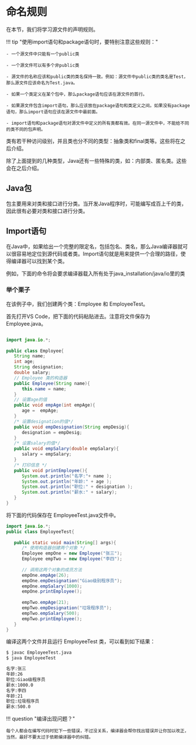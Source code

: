 # 命名规则

在本节，我们将学习源文件的声明规则。

!!! tip "使用import语句和package语句时，要特别注意这些规则："

    - 一个源文件中只能有一个public类

    - 一个源文件可以有多个非public类

    - 源文件的名称应该和public类的类名保持一致。例如：源文件中public类的类名是Test，那么源文件应该命名为Test.java。

    - 如果一个类定义在某个包中，那么package语句应该在源文件的首行。

    - 如果源文件包含import语句，那么应该放在package语句和类定义之间。如果没有package语句，那么import语句应该在源文件中最前面。

    - import语句和package语句对源文件中定义的所有类都有效。在同一源文件中，不能给不同的类不同的包声明。

类有若干种访问级别，并且类也分不同的类型：抽象类和final类等。这些将在之后介绍。

除了上面提到的几种类型，Java还有一些特殊的类，如：内部类、匿名类。这些会在之后介绍。

## Java包

包主要用来对类和接口进行分类。当开发Java程序时，可能编写成百上千的类，因此很有必要对类和接口进行分类。

## Import语句

在Java中，如果给出一个完整的限定名，包括包名、类名，那么Java编译器就可以很容易地定位到源代码或者类。Import语句就是用来提供一个合理的路径，使得编译器可以找到某个类。

例如，下面的命令将会要求编译器载入所有处于java_installation/java/io里的类

### 举个栗子

在该例子中，我们创建两个类：Employee 和 EmployeeTest。

首先打开VS Code，把下面的代码粘贴进去。注意将文件保存为 Employee.java。

```Java

import java.io.*;
 
public class Employee{
   String name;
   int age;
   String designation;
   double salary;
   // Employee 类的构造器
   public Employee(String name){
      this.name = name;
   }
   // 设置age的值
   public void empAge(int empAge){
      age =  empAge;
   }
   /* 设置designation的值*/
   public void empDesignation(String empDesig){
      designation = empDesig;
   }
   /* 设置salary的值*/
   public void empSalary(double empSalary){
      salary = empSalary;
   }
   /* 打印信息 */
   public void printEmployee(){
      System.out.println("名字:"+ name );
      System.out.println("年龄:" + age );
      System.out.println("职位:" + designation );
      System.out.println("薪水:" + salary);
   }
}
```

将下面的代码保存在 EmployeeTest.java文件中。

```Java
import java.io.*;
public class EmployeeTest{
 
   public static void main(String[] args){
      /* 使用构造器创建两个对象 */
      Employee empOne = new Employee("张三");
      Employee empTwo = new Employee("李四");
 
      // 调用这两个对象的成员方法
      empOne.empAge(26);
      empOne.empDesignation("Giao级别程序员");
      empOne.empSalary(1000);
      empOne.printEmployee();
 
      empTwo.empAge(21);
      empTwo.empDesignation("垃圾程序员");
      empTwo.empSalary(500);
      empTwo.printEmployee();
   }
}
```

编译这两个文件并且运行 EmployeeTest 类，可以看到如下结果：

```bash
$ javac EmployeeTest.java
$ java EmployeeTest 
```

```txt
名字:张三
年龄:26
职位:Giao级程序员
薪水:1000.0
名字:李四
年龄:21
职位:垃圾程序员
薪水:500.0

```

!!! question "编译出现问题？"

    每个人都会在编写代码时犯下一些错误，不过没关系，编译器会帮你找出错误并让你加以改正，当然，最好不要太过于依赖编译器中的纠错。
